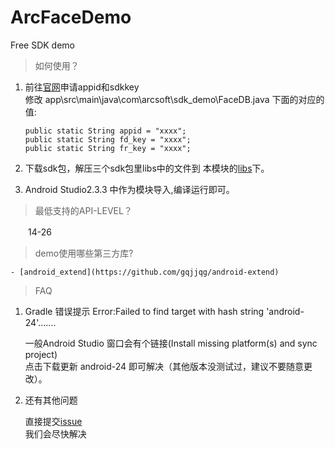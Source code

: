 # ArcFaceDemo
Free SDK demo

>如何使用？
 1. 前往[官网](http://www.arcsoft.com.cn/ai/arcface.html)申请appid和sdkkey    
    修改 app\src\main\java\com\arcsoft\sdk_demo\FaceDB.java 下面的对应的值:

    	public static String appid = "xxxx"; 		
    	public static String fd_key = "xxxx";    
   		public static String fr_key = "xxxx";
    
2. 下载sdk包，解压三个sdk包里libs中的文件到 本模块的[libs](https://github.com/asdfqwrasdf/ArcFaceDemo/tree/master/libs)下。

3. Android Studio2.3.3 中作为模块导入,编译运行即可。


> 最低支持的API-LEVEL？

   　　14-26

> demo使用哪些第三方库?

    - [android_extend](https://github.com/gqjjqg/android-extend)

> FAQ

1. Gradle 错误提示 Error:Failed to find target with hash string 'android-24'.......
	
    一般Android Studio 窗口会有个链接(Install missing platform(s) and sync project)    
    点击下载更新 android-24 即可解决（其他版本没测试过，建议不要随意更改）。    
	
2.  还有其他问题

    直接提交[issue](https://github.com/asdfqwrasdf/ArcFaceDemo/issues)     
    我们会尽快解决    